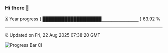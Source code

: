 ### Hi there 👋

⏳ Year progress { ███████████████████▁▁▁▁▁▁▁▁▁▁▁ } 63.92 %

---

⏰ Updated on Fri, 22 Aug 2025 07:38:20 GMT

![Progress Bar CI](https://github.com/IshwaranRudhara/GIT-ACTION/workflows/Progress%20Bar%20CI/badge.svg)
